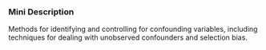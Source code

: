 ### Mini Description

Methods for identifying and controlling for confounding variables, including techniques for dealing with unobserved confounders and selection bias.
